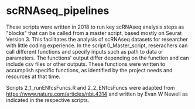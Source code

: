 # scRNAseq_pipelines
These scripts were written in 2018 to run key scRNAseq analysis steps as "blocks" that can be called from a master script, based mostly on Seurat Version 3.
This facilitates the analysis of scRNAseq datasets for researcher with little coding experience. 
In the script 0_Master_script, reserachers can call different functions and specify inputs such as path to data or parameters. 
The functions' output differ depending on the function and can include csv files or other outputs. 
These functions were written to accumplish specific functions, as identified by the project needs and resources at that time.

Scripts 2_1_runENfcsFuncs.R and 2_2_ENfcsFuncs were adapted from https://www.nature.com/articles/nbt.4314 and written by Evan W Newell as indicated in the respective scripts.
